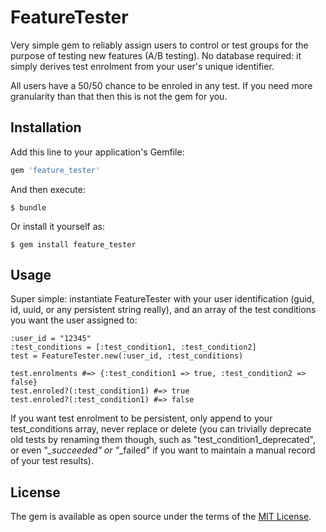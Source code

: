 # FeatureTester

Very simple gem to reliably assign users to control or test groups for the purpose of testing new features (A/B testing). No database required: it simply derives test enrolment from your user's unique identifier. 

All users have a 50/50 chance to be enroled in any test. If you need more granularity than that then this is not the gem for you.

## Installation

Add this line to your application's Gemfile:

```ruby
gem 'feature_tester'
```

And then execute:

    $ bundle

Or install it yourself as:

    $ gem install feature_tester

## Usage

Super simple: instantiate FeatureTester with your user identification (guid, id, uuid, or any persistent string really), and an array of the test conditions you want the user assigned to: 

    :user_id = "12345"
    :test_conditions = [:test_condition1, :test_condition2]
    test = FeatureTester.new(:user_id, :test_conditions)

    test.enrolments #=> {:test_condition1 => true, :test_condition2 => false}
    test.enroled?(:test_condition1) #=> true
    test.enroled?(:test_condition1) #=> false

If you want test enrolment to be persistent, only append to your test_conditions array, never replace or delete (you can trivially deprecate old tests by renaming them though, such as "test_condition1_deprecated", or even "*_succeeded" or "*_failed" if you want to maintain a manual record of your test results).

## License

The gem is available as open source under the terms of the [MIT License](http://opensource.org/licenses/MIT).

